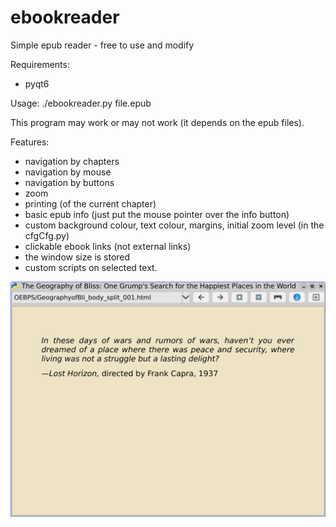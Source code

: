 # ebookreader
Simple epub reader - free to use and modify

Requirements:
- pyqt6

Usage: ./ebookreader.py file.epub

This program may work or may not work (it depends on the epub files).

Features:
- navigation by chapters
- navigation by mouse
- navigation by buttons
- zoom
- printing (of the current chapter)
- basic epub info (just put the mouse pointer over the info button)
- custom background colour, text colour, margins, initial zoom level (in the cfgCfg.py)
- clickable ebook links (not external links)
- the window size is stored
- custom scripts on selected text.

![My image](https://github.com/frank038/ebookreader/blob/main/screenshot01.jpg)
